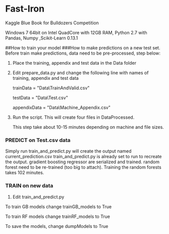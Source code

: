 Fast-Iron
=========
Kaggle Blue Book for Bulldozers Competition

Windows 7 64bit on Intel QuadCore with 12GB RAM, Python 2.7 with Pandas, Numpy ,Scikit-Learn 0.13.1

##How to train your model
###How to make predictions on a new test set.
Before train make predictions, data need to be pre-processed, step below:
1) Place the training, appendix and test data in the Data folder
2) Edit prepare_data.py and change the following line with names of training, appendix and test data

      trainData = "Data\\TrainAndValid.csv"
      
      testData = "Data\\Test.csv"
      
      appendixData = "Data\\Machine_Appendix.csv"
      
3) Run the script. This will create four files in DataProcessed.

   This step take about 10-15 minutes depending on machine and file sizes.

### PREDICT on Test.csv data
Simply run train_and_predict.py will create the output named current_prediction.csv
train_and_predict.py is already set to run to recreate the output. gradient boosting regressor
are serialized and trained. random forest need to be re-trained (too big to attach).
Training the random forests takes 102 minutes.

### TRAIN on new data
1) Edit train_and_predict.py

To train GB models change trainGB_models to True

To train RF models change trainRF_models to True

To save the models, change dumpModels to True

